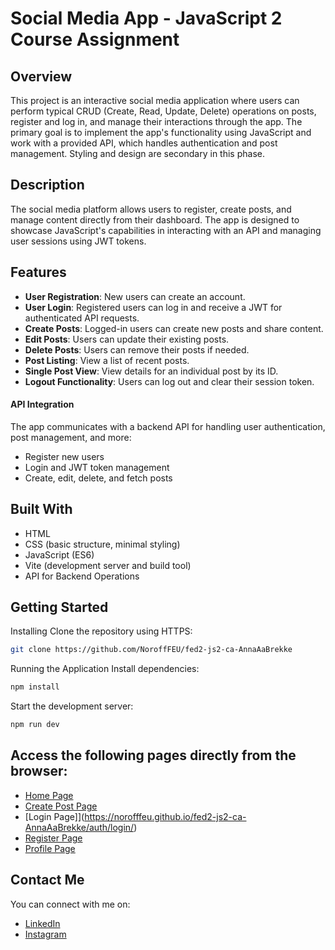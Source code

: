 # Social Media App - JavaScript 2 Course Assignment
## Overview
This project is an interactive social media application where users can perform typical CRUD (Create, Read, Update, Delete) operations on posts, register and log in, and manage their interactions through the app. The primary goal is to implement the app's functionality using JavaScript and work with a provided API, which handles authentication and post management. Styling and design are secondary in this phase.

## Description
The social media platform allows users to register, create posts, and manage content directly from their dashboard. The app is designed to showcase JavaScript's capabilities in interacting with an API and managing user sessions using JWT tokens.

## Features
* **User Registration**: New users can create an account.
* **User Login**: Registered users can log in and receive a JWT for authenticated API requests.
* **Create Posts**: Logged-in users can create new posts and share content.
* **Edit Posts**: Users can update their existing posts.
* **Delete Posts**: Users can remove their posts if needed.
* **Post Listing**: View a list of recent posts.
* **Single Post View**: View details for an individual post by its ID.
* **Logout Functionality**: Users can log out and clear their session token.

#### API Integration
The app communicates with a backend API for handling user authentication, post management, and more:
* Register new users
* Login and JWT token management
* Create, edit, delete, and fetch posts

## Built With
* HTML
* CSS (basic structure, minimal styling)
* JavaScript (ES6)
* Vite (development server and build tool)
* API for Backend Operations

## Getting Started
Installing
Clone the repository using HTTPS:
```bash
git clone https://github.com/NoroffFEU/fed2-js2-ca-AnnaAaBrekke
```

Running the Application
Install dependencies:
```bash
npm install
```

Start the development server:
```bash 
npm run dev
```

## Access the following pages directly from the browser:
- [Home Page](https://github.com/NoroffFEU/fed2-js2-ca-AnnaAaBrekke)
- [Create Post Page](https://norofffeu.github.io/fed2-js2-ca-AnnaAaBrekke/post/create/)
- [Login Page]](https://norofffeu.github.io/fed2-js2-ca-AnnaAaBrekke/auth/login/)
- [Register Page](https://norofffeu.github.io/fed2-js2-ca-AnnaAaBrekke/auth/register/)
- [Profile Page](https://norofffeu.github.io/fed2-js2-ca-AnnaAaBrekke/profile/)

## Contact Me
You can connect with me on:
- [LinkedIn](https://www.linkedin.com/in/anna-aasprong-brekke-a571132b0/)
- [Instagram](https://www.instagram.com/annabrekke/)
